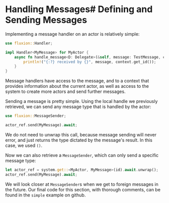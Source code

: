 # Handling Messages# Defining and Sending Messages

Implementing a message handler on an actor is relatively simple:

```rust
use fluxion::Handler;

impl Handler<MyMessage> for MyActor {
    async fn handle_message<D: Delegate>(&self, message: TestMessage, context: &ActorContext<D>) {
        println!("{:?} received by {}", message, context.get_id());
    }
}

```

Message handlers have access to the message, and to a context that provides information about the current actor, as well as access to the system to create more actors and send further messages.

Sending a message is pretty simple. Using the local handle we previously retrieved, we can send any message type that is handled by the actor:

```rust
use fluxion::MessageSender;

actor_ref.send(MyMessage).await;
```

We do not need to unwrap this call, because message sending will never error, and just returns the type dictated by the message's result. In this case, we used `()`.


Now we can also retrieve a `MessageSender`, which can only send a specific message type:

```rust
let actor_ref = system.get::<MyActor, MyMessage>(id).await.unwrap();
actor_ref.send(MyMessage).await;
```

We will look closer at `MessageSender`s when we get to foreign messages in the future. Our final code for this section, with thorough comments, can be found in the `simple` example on github.